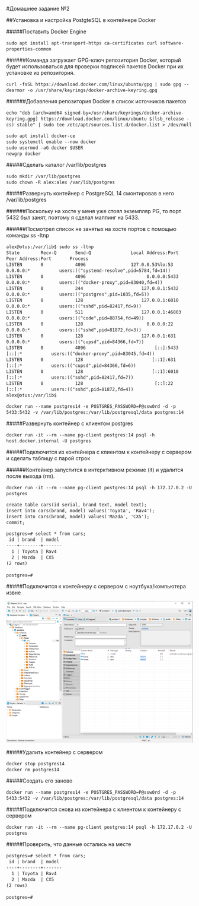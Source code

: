 #Домашнее задание №2

##Установка и настройка PostgteSQL в контейнере Docker

#####Поставить Docker Engine

```
sudo apt install apt-transport-https ca-certificates curl software-properties-common
```

######Команда загружает GPG-ключ репозитория Docker, который будет использоваться для проверки подписей пакетов Docker при их установке из репозитория.


```
curl -fsSL https://download.docker.com/linux/ubuntu/gpg | sudo gpg --dearmor -o /usr/share/keyrings/docker-archive-keyring.gpg
```

######Добавления репозитория Docker в список источников пакетов

```
echo "deb [arch=amd64 signed-by=/usr/share/keyrings/docker-archive-keyring.gpg] https://download.docker.com/linux/ubuntu $(lsb_release -cs) stable" | sudo tee /etc/apt/sources.list.d/docker.list > /dev/null
```

```
sudo apt install docker-ce
sudo systemctl enable --now docker
sudo usermod -aG docker $USER
newgrp docker
```

#####Cделать каталог /var/lib/postgres

```
sudo mkdir /var/lib/postgres
sudo chown -R alex:alex /var/lib/postgres
```

#####Развернуть контейнер с PostgreSQL 14 смонтировав в него /var/lib/postgres

######Поскольку на хосте у меня уже стоял экземпляр PG, то порт 5432 был занят, поэтому я сделал маппинг на 5433. 


######Посмотрел список не занятых на хосте портов с помощью команды ss -ltnp

```
alex@otus:/var/lib$ sudo ss -ltnp
State        Recv-Q       Send-Q               Local Address:Port                Peer Address:Port       Process                                           
LISTEN       0            4096                 127.0.0.53%lo:53                       0.0.0.0:*           users:(("systemd-resolve",pid=5784,fd=14))       
LISTEN       0            4096                       0.0.0.0:5433                     0.0.0.0:*           users:(("docker-proxy",pid=83040,fd=4))          
LISTEN       0            244                      127.0.0.1:5432                     0.0.0.0:*           users:(("postgres",pid=1035,fd=5))               
LISTEN       0            128                      127.0.0.1:6010                     0.0.0.0:*           users:(("sshd",pid=82417,fd=9))                  
LISTEN       0            511                      127.0.0.1:46803                    0.0.0.0:*           users:(("code",pid=88754,fd=49))                 
LISTEN       0            128                        0.0.0.0:22                       0.0.0.0:*           users:(("sshd",pid=81872,fd=3))                  
LISTEN       0            128                      127.0.0.1:631                      0.0.0.0:*           users:(("cupsd",pid=84366,fd=7))                 
LISTEN       0            4096                          [::]:5433                        [::]:*           users:(("docker-proxy",pid=83045,fd=4))          
LISTEN       0            128                          [::1]:631                         [::]:*           users:(("cupsd",pid=84366,fd=6))                 
LISTEN       0            128                          [::1]:6010                        [::]:*           users:(("sshd",pid=82417,fd=7))                  
LISTEN       0            128                           [::]:22                          [::]:*           users:(("sshd",pid=81872,fd=4))                  
alex@otus:/var/lib$ 
```

```
docker run --name postgres14 -e POSTGRES_PASSWORD=P@ssw0rd -d -p 5433:5432 -v /var/lib/postgres:/var/lib/postgresql/data postgres:14
```


#####Развернуть контейнер с клиентом postgres

```
docker run -it --rm --name pg-client postgres:14 psql -h host.docker.internal -U postgres
```

#####Подключится из контейнера с клиентом к контейнеру с сервером и сделать таблицу с парой строк


######Контейнер запустится в интерктивном режиме (it) и удалится после выхода (rm).


```
docker run -it --rm --name pg-client postgres:14 psql -h 172.17.0.2 -U postgres
```

```
create table cars(id serial, brand text, model text);
insert into cars(brand, model) values('Toyota', 'Rav4');
insert into cars(brand, model) values('Mazda', 'CX5');
commit; 
```

```
postgres=# select * from cars;
 id | brand  | model 
----+--------+-------
  1 | Toyota | Rav4
  2 | Mazda  | CX5
(2 rows)

postgres=# 
```


#####Подключится к контейнеру с сервером с ноутбука/компьютера извне

![DBeaver](https://github.com/mrchubaka/OtusHWPCS/blob/main/HW2-12.jpeg)


#####Удалить контейнер с сервером

```
docker stop postgres14
docker rm postgres14
```

#####Создать его заново

```
docker run --name postgres14 -e POSTGRES_PASSWORD=P@ssw0rd -d -p 5433:5432 -v /var/lib/postgres:/var/lib/postgresql/data postgres:14
```

#####Подключится снова из контейнера с клиентом к контейнеру с сервером

```
docker run -it --rm --name pg-client postgres:14 psql -h 172.17.0.2 -U postgres
```

#####Проверить, что данные остались на месте

```
postgres=# select * from cars;
 id | brand  | model 
----+--------+-------
  1 | Toyota | Rav4
  2 | Mazda  | CX5
(2 rows)

postgres=# 
```

